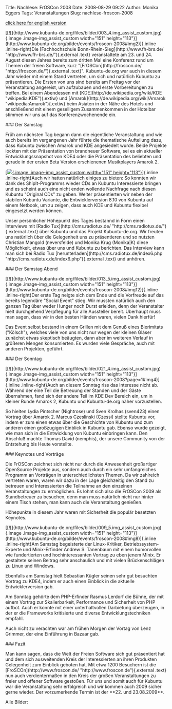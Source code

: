 Title: Nachlese: FrOSCon 2008
Date: 2008-08-29 09:22
Author: Monika Eggers
Tags: Veranstaltungen
Slug: nachlese-froscon-2008

[click here for english
version](http://www.kubuntu-de.org/english/kubuntu-de-org-at-froscon-2008)

</p>
[[![](http://www.kubuntu-de.org/files/bilder/003_4.img_assist_custom.jpg){.image
.image-img_assist_custom width="151"
height="113"}](http://www.kubuntu-de.org/bilder/events/froscon-2008#img2)]{.inline
.inline-right}Die [Fachhochschule
Bonn-Rhein-Sieg](http://www.fh-brs.de/ "http://www.fh-brs.de/"){.external
.text} veranstaltete am 23. und 24. August diesen Jahres bereits zum
dritten Mal eine Konferenz rund um Themen der freien Software, kurz
"[FrOSCon](http://froscon.de/ "http://froscon.de/"){.external .text}".
Kubuntu-de.org war auch in diesem Jahr wieder mit einem Stand vertreten,
um sich und natürlich Kubuntu zu präsentieren. Die Ersten von uns sind
bereits am Freitag vor der Veranstaltung angereist, um aufzubauen und
erste Vorbereitungen zu treffen. Bei einem Abendessen mit
[KDE](http://de.wikipedia.org/wiki/KDE "wikipedia:KDE"){.extiw} und
[Amarok](http://de.wikipedia.org/wiki/Amarok "wikipedia:Amarok"){.extiw}
beim Asiaten in der Nähe des Hotels und anschließend mit einem
geselligem Zusammenkommen in der Hotelbar stimmen wir uns auf das
Konferenzwochenende ein.

</p>
### Der Samstag

</p>
Früh am nächsten Tag begann dann die eigentliche Veranstaltung und wie
auch bereits im vergangenen Jahr führte die thematische Aufteilung dazu,
dass Kubuntu zwischen Amarok und KDE angesiedelt wurde. Beide Projekte
lockten mit der Präsentation von brandneuer Software, sei es ein
aktueller Entwicklungssnapshot von KDE4 oder die Präsentation des
beliebten und gerade in der ersten Beta Version erschienenen
Musikplayers Amarok 2.

</p>
<!--break--><!--break-->

[[![](http://www.kubuntu-de.org/files/bilder/012_5.img_assist_custom.jpg){.image
.image-img_assist_custom width="151"
height="113"}](http://www.kubuntu-de.org/bilder/events/froscon-2008#img11)]{.inline
.inline-right}Auch wir hatten natürlich einiges zu bieten: So konnten
wir dank des ShipIt-Programms wieder CDs an Kubuntu Interessierte
bringen und es scheint auch eine nicht enden wollende Nachfrage nach
diesen Kubuntu "Original CDs" zu geben. Weiter präsentierten wir neben
der stabilen Kubuntu Variante, die Entwicklerversion 8.10 von Kubuntu
auf einem Netbook, um zu zeigen, dass auch KDE und Kubuntu flexibel
eingesetzt werden können.

</p>
Unser persönlicher Höhepunkt des Tages bestannd in Form einen Interviews
mit [Radio
Tux](http://cms.radiotux.de/ "http://cms.radiotux.de/"){.external .text}
über Kubuntu und das Projekt Kubuntu-de.org. Wir freuten uns natürlich
über die Gelegenheit uns zu präsentieren und so nutzten Christian
Mangold (neversfelde) und Monika Krug (Monika|K) diese Möglichkeit,
etwas über uns und Kubuntu zu berichten. Das Interview kann man sich bei
Radio Tux
[herunterladen](http://cms.radiotux.de/index6.php "http://cms.radiotux.de/index6.php"){.external
.text} und anhören.

</p>
### Der Samstag Abend

</p>
[[![](http://www.kubuntu-de.org/files/bilder/013_5.img_assist_custom.jpg){.image
.image-img_assist_custom width="151"
height="113"}](http://www.kubuntu-de.org/bilder/events/froscon-2008#img12)]{.inline
.inline-right}Der erste Tag neigte sich dem Ende und die Vorfreude auf
das bereits legendäre "Social Event" stieg. Wir mussten natürlich auch
den ganzen Tag über weder Hunger noch Durst erleiden, denn der
Veranstalter hielt durchgehend Verpflegung für alle Aussteller bereit.
Überhaupt muss man sagen, dass wir in den besten Händen waren, vielen
Dank hierfür!

</p>
Das Event selbst bestand in einem Grillen mit dem Genuß eines
Bierimitats ("Kölsch"), welches viele von uns nicht nur wegen der
kleinen Gläser zunächst etwas skeptisch beäugten, dann aber im weiteren
Verlauf in größeren Mengen konsumierten. Es wurden viele Gespräche, auch
mit anderen Projekten, geführt.

</p>
### Der Sonntag

</p>
[[![](http://www.kubuntu-de.org/files/bilder/021_4.img_assist_custom.jpg){.image
.image-img_assist_custom width="151"
height="113"}](http://www.kubuntu-de.org/bilder/events/froscon-2008?page=1#img4)]{.inline
.inline-right}Auch an diesem Sonntag riss das Interesse nicht ab.
Während der eine Teil die Betreuung der Standen und der Gäste
übernahmen, fand sich der andere Teil im KDE Dev Bereich ein, um in
kleiner Runde Amarok 2, Kubuntu und Kubuntu-de.org näher vorzustellen.

</p>
So hielten Lydia Pintscher (Nightrose) und Sven Krolhas (sven423) einen
Vortrag über Amarok 2. Marcus Czeslinski (Czessi) stellte Kubuntu vor,
indem er zum einen etwas über die Geschichte von Kubuntu und zum anderen
einen großzugigen Einblick in Kubuntu gab. Ebenso wurde gezeigt, wie man
sich in die Entwicklung von Kubuntu einbringen kann. Den Abschluß machte
Thomas David (nemphis), der unsere Community von der Entstehung bis
Heute vorstellte.

</p>
### Keynotes und Vorträge

</p>
Die FrOSCon zeichnet sich nicht nur durch die Anwesenheit großartiger
OpenSource Projekte aus, sondern auch durch ein sehr umfangreiches
Programm an Vorträgen in unterschiedlichsten Themen. Da wir zahlreich
vertreten waren, waren wir dazu in der Lage gleichzeitig den Stand zu
betreuen und Interessierten die Teilnahme an den einzelnen
Veranstaltungen zu ermöglichen. Es lohnt sich also die FrOSCon 2009 als
Standbetreuer zu besuchen, denn man muss natürlich nicht nur hinter
einem Tisch stehen, man kann auch die Veranstaltung genießen.

</p>
Höhepunkte in diesem Jahr waren mit Sicherheit die populär besetzten
Keynotes.

</p>
[[![](http://www.kubuntu-de.org/files/bilder/009_5.img_assist_custom.jpg){.image
.image-img_assist_custom width="151"
height="113"}](http://www.kubuntu-de.org/bilder/events/froscon-2008#img8)]{.inline
.inline-right}Am Samstag begeisterte der Linux-Kritiker,
Betriebssystem-Experte und Minix-Erfinder Andrew S. Tanenbaum mit einem
humorvollen wie fundertierten und hochinteressanten Vortrag zu eben
jenem Minix. Er gestaltete seinen Beitrag sehr anschaulich und mit
vielen Brückenschlägen zu Linux und Windows.

</p>
Ebenfalls am Samstag hielt Sebastian Kügler seinen sehr gut besuchten
Vortrag zu KDE4, indem er auch einen Einblick in die aktuelle
Entwicklerversion gab.

</p>
Am Sonntag gehörte dem PHP-Erfinder Rasmus Lerdorf die Bühne, der mit
einem Vortrag zur Skalierbarkeit, Performance und Sicherheit von PHP
aufbot. Auch er konnte mit einer unterhaltvollen Darbietung überzeugen,
in der er die Frameworks kritisierte und diverse Entwicklungstechniken
empfahl.

</p>
Auch nicht zu verachten war am frühen Morgen der Vortag von Lenz
Grimmer, der eine Einführung in Bazaar gab.

</p>
### Fazit

</p>
Man kann sagen, dass die Welt der Freien Software sich gut präsentiert
hat und dem sich ausweitenden Kreis der Interessierten an ihren
Produkten Gelegenheit zum Einblick geboten hat. Mit etwa 1200 Besuchern
ist die
[FroSCOn](http://www.froscon.de/ "http://www.froscon.de"){.external
.text} nun auch verdientermaßen in den Kreis der großen Veranstaltungen
zu freier und offener Software gestoßen. Für uns und somit auch für
Kubuntu war die Veranstaltung sehr erfolgreich und wir kommen auch 2009
sicher gerne wieder. Der vorzumerkende Termin ist der **22. und
23.08.2009**.

</p>
Alle Bilder: <http://www.kubuntu-de.org/bilder/events/froscon-2008>

</p>

